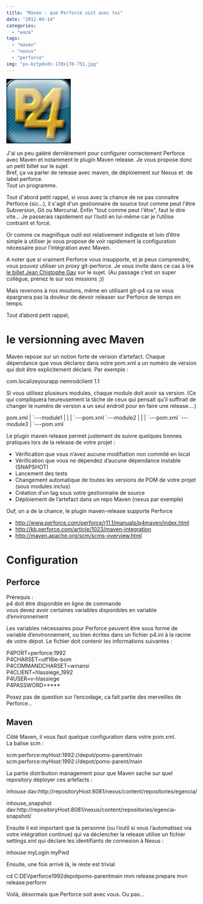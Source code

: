```yaml
---
title: "Maven : que Perforce soit avec toi"
date: "2012-04-14"
categories: 
  - "waza"
tags: 
  - "maven"
  - "nexus"
  - "perforce"
img: "ps-kztpdvdc-170x170-751.jpg"
---
```


![](/images/ps-kztpdvdc-170x170-751.jpg "ps.kztpdvdc.170x170-75")

J'ai un peu galéré dernièrement pour configurer correctement Perforce avec Maven et notamment le plugin Maven release. Je vous propose donc un petit billet sur le sujet.  
Bref, ça va parler de release avec maven, de déploiement sur Nexus et  de label perforce.  
Tout un programme.

Tout d'abord petit rappel, si vous avez la chance de ne pas connaitre Perforce (sic...), il s'agit d'un gestionnaire de source tout comme peut l'être Subversion, Git ou Mercurial. Enfin "tout comme peut l'être", faut le dire vite... Je passerais rapidement sur l’outil en lui-même car je l’utilise contraint et forcé.

Or comme ce magnifique outil est relativement indigeste et loin d’être simple à utiliser je vous propose de voir rapidement la configuration nécessaire pour l’intégration avec Maven.

A noter que si vraiment Perforce vous insupporte, et je peux comprendre, vous pouvez utiliser un proxy git-perforce. Je vous invite dans ce cas à lire [le billet Jean Chistophe Gay](http://jeanchristophegay.com/git-p4-au-secours-de-perforce/) sur le sujet. (Au passage c’est un super collègue, prenez le sur vos missions ;))

Mais revenons à nos moutons, même en utilisant git-p4 ca ne vous épargnera pas la douleur de devoir releaser sur Perforce de temps en temps.

Tout d’abord petit rappel,

# le versionning avec Maven

Maven repose sur un notion forte de version d’artefact. Chaque dépendance que vous déclarez dans votre pom.xml a un numéro de version qui doit être explicitement déclaré. Par exemple :

com.localizeyourapp
nemrodclient
1.1

Si vous utilisez plusieurs modules, chaque module doit avoir sa version. (Ce qui compliquera heureusement la tâche de ceux qui pensait qu’il suffirait de changer le numéro de version a un seul endroit pour en faire une release....)

pom.xml
|
\`---module1
| |
| \`---pom.xml
\`---module2
| |
| \`---pom.xml
\`---module3
|
\`---pom.xml

Le plugin maven release permet justement de suivre quelques bonnes pratiques lors de la release de votre projet :

- Vérification que vous n’avez aucune modifiation non commité en local
- Vérification que vous ne dépendez d’aucune dépendance instable (SNAPSHOT)
- Lancement des tests
- Changement automatique de toutes les versions de POM de votre projet (sous modules inclus)
- Création d’un tag sous votre gestionnaire de source
- Déploiement de l’artefact dans un repo Maven (nexus par exemple)

Ouf, on a de la chance, le plugin maven-release supporte Perforce

- http://www.perforce.com/perforce/r11.1/manuals/p4maven/index.html
- http://kb.perforce.com/article/1023/maven-integration
- http://maven.apache.org/scm/scms-overview.html

# Configuration

## Perforce

Prérequis :  
p4 doit être disponible en ligne de commande  
vous devez avoir certaines variables disponibles en variable d’environnement

Les variables nécessaires pour Perforce peuvent être sous forme de variable d’environnement, ou bien écrites dans un fichier p4.ini à la racine de votre dépot. Le fichier doit contenir les informations suivantes :

P4PORT=perforce:1992  
P4CHARSET=utf16le-bom  
P4COMMANDCHARSET=winansi  
P4CLIENT=hlassiege\_1992  
P4USER=v-hlassiege  
P4PASSWORD=\*\*\*\*

Posez pas de question sur l’encodage, ca fait partie des merveilles de Perforce...

## Maven

Côté Maven, il vous faut quelque configuration dans votre pom.xml.  
La balise scm :

scm:perforce:myHost:1992://depot/poms-parent/main
scm:perforce:myHost:1992://depot/poms-parent/main

La partie distribution management pour que Maven sache sur quel repository déployer ces artefacts :

inhouse
dav:http://repositoryHost:8081/nexus/content/repositories/egencia/

inhouse\_snapshot
dav:http://repositoryHost:8081/nexus/content/repositories/egencia-snapshot/

Ensuite il est important que la personne (ou l’outil si vous l’automatisez via votre intégration continue) qui va déclencher la release utilise un fichier settings.xml qui déclare les identifiants de connexion à Nexus :

inhouse
myLogin
myPwd

Ensuite, une fois arrivé là, le reste est trivial

cd C:DEVperforce1992depotpoms-parentmain
mvn release:prepare
mvn release:perform

Voilà, désormais que Perforce soit avec vous. Ou pas...
